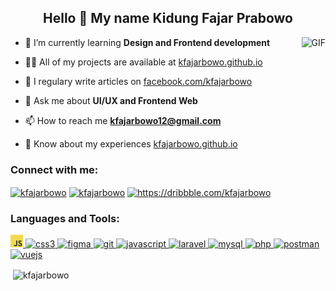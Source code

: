 <h2 align="center">Hello 👋 My name Kidung Fajar Prabowo</h2>

<img align="right" alt="GIF" src="https://i.pinimg.com/originals/e4/26/70/e426702edf874b181aced1e2fa5c6cde.gif" />

- 🌱 I’m currently learning **Design and Frontend development**

- 👨‍💻 All of my projects are available at [kfajarbowo.github.io](https://kfajarbowo.github.io/)

- 📝 I regulary write articles on [facebook.com/kfajarbowo](https://web.facebook.com/kfajarbowo)

- 💬 Ask me about **UI/UX and Frontend Web**

- 📫 How to reach me **kfajarbowo12@gmail.com**

- 📄 Know about my experiences [kfajarbowo.github.io](https://kfajarbowo.github.io/)

<h3 align="left">Connect with me:</h3>
<p align="left">
<a href="https://linkedin.com/in/kfajarbowo" target="blank"><img align="center" src="https://cdn.jsdelivr.net/npm/simple-icons@3.0.1/icons/linkedin.svg" alt="kfajarbowo" height="30" width="40" /></a>
<a href="https://fb.com/kfajarbowo" target="blank"><img align="center" src="https://cdn.jsdelivr.net/npm/simple-icons@3.0.1/icons/facebook.svg" alt="kfajarbowo" height="30" width="40" /></a>
<a href="https://dribbble.com/https://dribbble.com/kfajarbowo" target="blank"><img align="center" src="https://cdn.jsdelivr.net/npm/simple-icons@3.0.1/icons/dribbble.svg" alt="https://dribbble.com/kfajarbowo" height="30" width="40" /></a>
</p>

<h3 align="left">Languages and Tools:</h3>
<p align="left"> <a href="https://getbootstrap.com" target="_blank"> <code><img height="20" src="https://raw.githubusercontent.com/github/explore/80688e429a7d4ef2fca1e82350fe8e3517d3494d/topics/javascript/javascript.png"></code> <img src="https://devicons.github.io/devicon/devicon.git/icons/css3/css3-original-wordmark.svg" alt="css3" width="40" height="40"/> </a> <a href="https://www.figma.com/" target="_blank"> <img src="https://www.vectorlogo.zone/logos/figma/figma-icon.svg" alt="figma" width="40" height="40"/> </a> <a href="https://git-scm.com/" target="_blank"> <img src="https://www.vectorlogo.zone/logos/git-scm/git-scm-icon.svg" alt="git" width="40" height="40"/> </a> <a href="https://developer.mozilla.org/en-US/docs/Web/JavaScript" target="_blank"> <img src="https://devicons.github.io/devicon/devicon.git/icons/javascript/javascript-original.svg" alt="javascript" width="40" height="40"/> </a> <a href="https://laravel.com/" target="_blank"> <img src="https://devicons.github.io/devicon/devicon.git/icons/laravel/laravel-plain-wordmark.svg" alt="laravel" width="40" height="40"/> </a> <a href="https://www.mysql.com/" target="_blank"> <img src="https://devicons.github.io/devicon/devicon.git/icons/mysql/mysql-original-wordmark.svg" alt="mysql" width="40" height="40"/> </a> <a href="https://www.php.net" target="_blank"> <img src="https://devicons.github.io/devicon/devicon.git/icons/php/php-original.svg" alt="php" width="40" height="40"/> </a> <a href="https://postman.com" target="_blank"> <img src="https://www.vectorlogo.zone/logos/getpostman/getpostman-icon.svg" alt="postman" width="40" height="40"/> </a> <a href="https://vuejs.org/" target="_blank"> <img src="https://devicons.github.io/devicon/devicon.git/icons/vuejs/vuejs-original-wordmark.svg" alt="vuejs" width="40" height="40"/> </a> </p>

<p>&nbsp;<img align="center" src="https://github-readme-stats.vercel.app/api?username=kfajarbowo&show_icons=true&locale=en" alt="kfajarbowo" /></p>
